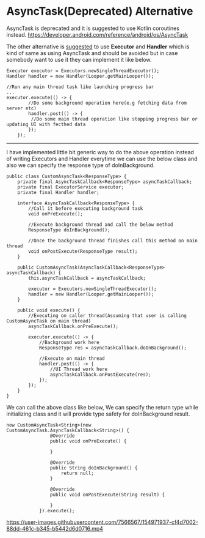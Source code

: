 # AsyncTask(Deprecated) Alternative

AsyncTask is deprecated and it is suggested to use Kotlin coroutines instead.
https://developer.android.com/reference/android/os/AsyncTask

The other alternative is [suggested](https://stackoverflow.com/questions/58767733/the-asynctask-api-is-deprecated-in-android-11-what-are-the-alternatives) to use **Executor** and **Handler** which is kind of same as using AsyncTask and should be avoided but in case somebody want to use it they can implement it like below.

``` 
Executor executor = Executors.newSingleThreadExecutor(); 
Handler handler = new Handler(Looper.getMainLooper());

//Run any main thread task like launching progress bar
...
executor.execute(() -> {
        //Do some background operation here(e.g fetching data from server etc)     
        handler.post(() -> {
         //Do some main thread operation like stopping progress bar or updating UI with fecthed data 
        });
    }); 
```

--------------------------------------------------------------------------------------------------------------------------------------------------------------

I have implemented little bit generic way to do the above operation instead of writing Executors and Handler everytime we can use the below class and also we can specify the response type of doInBackground.

```
public class CustomAsyncTask<ResponseType> {
    private final AsyncTaskCallback<ResponseType> asyncTaskCallback;
    private final ExecutorService executor;
    private final Handler handler;

    interface AsyncTaskCallback<ResponseType> {
        //Call it before executing background task
        void onPreExecute();

        //Execute background thread and call the below method
        ResponseType doInBackground();

        //Once the background thread finishes call this method on main thread
        void onPostExecute(ResponseType result);
    }

    public CustomAsyncTask(AsyncTaskCallback<ResponseType> asyncTaskCallback) {
        this.asyncTaskCallback = asyncTaskCallback;

        executor = Executors.newSingleThreadExecutor();
        handler = new Handler(Looper.getMainLooper());
    }

    public void execute() {
        //Executing on caller thread(Assuming that user is calling CustomAsyncTask on main thread)
        asyncTaskCallback.onPreExecute();

        executor.execute(() -> {
            //Background work here
            ResponseType res = asyncTaskCallback.doInBackground();

            //Execute on main thread
            handler.post(() -> {
                //UI Thread work here
                asyncTaskCallback.onPostExecute(res);
            });
        });
    }
}

```

We can call the above class like below, We can specify the return type while initializing class and it will provide type safety for doInBackground result.

```
new CustomAsyncTask<String>(new CustomAsyncTask.AsyncTaskCallback<String>() {
                @Override
                public void onPreExecute() {
                    
                }

                @Override
                public String doInBackground() {
                    return null;
                }

                @Override
                public void onPostExecute(String result) {

                }
            }).execute();
```



https://user-images.githubusercontent.com/7566567/154971937-cf4d7002-88dd-461c-b345-b5442d6d0716.mp4


